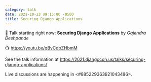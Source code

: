 ```yaml
---
category: talk
date: 2021-10-23 09:15:00 -0500
title: Securing Django Applications
---
```


:tada: Talk starting right now: **Securing Django Applications** by *Gajendra Deshpande*

:tv: https://youtu.be/qBvCdbZHbmM

See the talk information at https://2021.djangocon.us/talks/securing-django-applications/

Live discussions are happening in <#885229363921043486>.